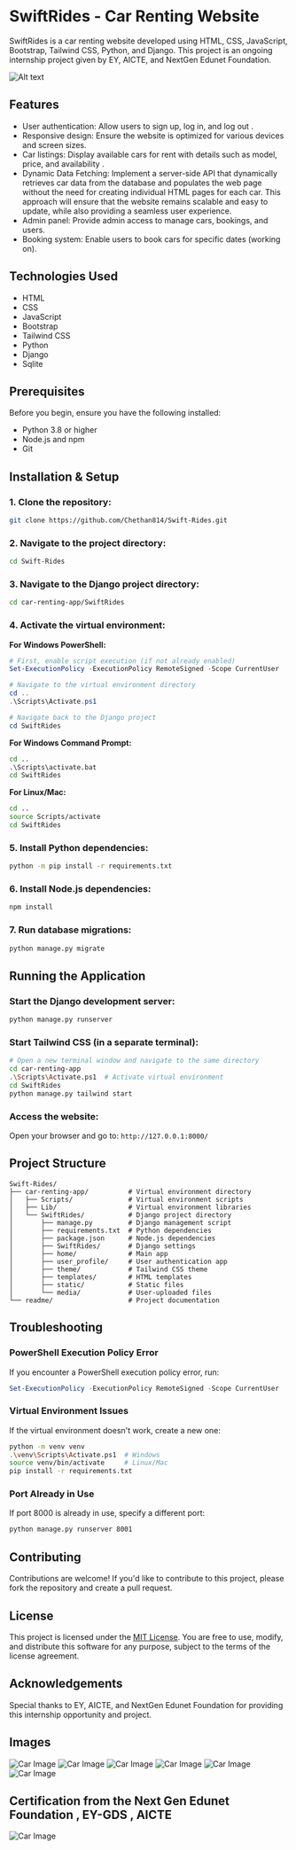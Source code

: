 # SwiftRides - Car Renting Website

SwiftRides is a car renting website developed using HTML, CSS, JavaScript, Bootstrap, Tailwind CSS, Python, and Django. This project is an ongoing internship project given by EY, AICTE, and NextGen Edunet Foundation.

![Alt text](readme/1.png)

## Features

- User authentication: Allow users to sign up, log in, and log out . 
- Responsive design: Ensure the website is optimized for various devices and screen sizes.
- Car listings: Display available cars for rent with details such as model, price, and availability . 
- Dynamic Data Fetching: Implement a server-side API that dynamically retrieves car data from the database and populates the web page without the need for creating individual HTML pages for each car. This approach will ensure that the website remains scalable and easy to update, while also providing a seamless user experience.
- Admin panel: Provide admin access to manage cars, bookings, and users.
- Booking system: Enable users to book cars for specific dates (working on).

## Technologies Used

- HTML
- CSS
- JavaScript
- Bootstrap
- Tailwind CSS
- Python
- Django
- Sqlite

## Prerequisites

Before you begin, ensure you have the following installed:
- Python 3.8 or higher
- Node.js and npm
- Git

## Installation & Setup

### 1. Clone the repository:
```bash
git clone https://github.com/Chethan814/Swift-Rides.git
```

### 2. Navigate to the project directory:
```bash
cd Swift-Rides
```

### 3. Navigate to the Django project directory:
```bash
cd car-renting-app/SwiftRides
```

### 4. Activate the virtual environment:

**For Windows PowerShell:**
```powershell
# First, enable script execution (if not already enabled)
Set-ExecutionPolicy -ExecutionPolicy RemoteSigned -Scope CurrentUser

# Navigate to the virtual environment directory
cd ..
.\Scripts\Activate.ps1

# Navigate back to the Django project
cd SwiftRides
```

**For Windows Command Prompt:**
```cmd
cd ..
.\Scripts\activate.bat
cd SwiftRides
```

**For Linux/Mac:**
```bash
cd ..
source Scripts/activate
cd SwiftRides
```

### 5. Install Python dependencies:
```bash
python -m pip install -r requirements.txt
```

### 6. Install Node.js dependencies:
```bash
npm install
```

### 7. Run database migrations:
```bash
python manage.py migrate
```

## Running the Application

### Start the Django development server:
```bash
python manage.py runserver
```

### Start Tailwind CSS (in a separate terminal):
```bash
# Open a new terminal window and navigate to the same directory
cd car-renting-app
.\Scripts\Activate.ps1  # Activate virtual environment
cd SwiftRides
python manage.py tailwind start
```

### Access the website:
Open your browser and go to: `http://127.0.0.1:8000/`

## Project Structure

```
Swift-Rides/
├── car-renting-app/          # Virtual environment directory
│   ├── Scripts/              # Virtual environment scripts
│   ├── Lib/                  # Virtual environment libraries
│   └── SwiftRides/           # Django project directory
│       ├── manage.py         # Django management script
│       ├── requirements.txt  # Python dependencies
│       ├── package.json      # Node.js dependencies
│       ├── SwiftRides/       # Django settings
│       ├── home/             # Main app
│       ├── user_profile/     # User authentication app
│       ├── theme/            # Tailwind CSS theme
│       ├── templates/        # HTML templates
│       ├── static/           # Static files
│       └── media/            # User-uploaded files
└── readme/                   # Project documentation
```

## Troubleshooting

### PowerShell Execution Policy Error
If you encounter a PowerShell execution policy error, run:
```powershell
Set-ExecutionPolicy -ExecutionPolicy RemoteSigned -Scope CurrentUser
```

### Virtual Environment Issues
If the virtual environment doesn't work, create a new one:
```bash
python -m venv venv
.\venv\Scripts\Activate.ps1  # Windows
source venv/bin/activate     # Linux/Mac
pip install -r requirements.txt
```

### Port Already in Use
If port 8000 is already in use, specify a different port:
```bash
python manage.py runserver 8001
```

## Contributing

Contributions are welcome! If you'd like to contribute to this project, please fork the repository and create a pull request.

## License

This project is licensed under the [MIT License](LICENSE). You are free to use, modify, and distribute this software for any purpose, subject to the terms of the license agreement.

## Acknowledgements

Special thanks to EY, AICTE, and NextGen Edunet Foundation for providing this internship opportunity and project.


## Images
![Car Image](readme/2.png)
![Car Image](readme/3.png)
![Car Image](readme/4.png)
![Car Image](readme/5.png)
![Car Image](readme/6.png)
![Car Image](readme/7.png)

## Certification from the Next Gen Edunet Foundation , EY-GDS , AICTE
![Car Image](readme/NEW_OTHER_STATE_Certificate_page-0001.jpg)

     




